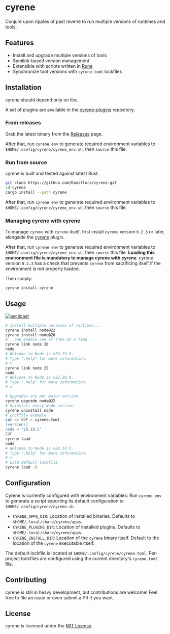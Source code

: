 # cyrene

Conjure upon ripples of past reverie to run multiple versions of runtimes and tools.

## Features

* Install and upgrade multiple versions of tools
* Symlink-based version management
* Extensible with scripts written in [Rune](https://rune-rs.github.io/)
* Synchronize tool versions with `cyrene.toml` lockfiles

## Installation

cyrene should depend only on libc.

A set of plugins are available in the [cyrene-plugins](https://github.com/Damillora/cyrene-plugins) repository.

### From releases

Grab the latest binary from the [Releases](https://github.com/Damillora/cyrene/releases) page.

After that, run `cyrene env` to generate required environment variables to `$HOME/.config/cyrene/cyrene_env.sh`, then `source` this file.

### Run from source

cyrene is built and tested against latest Rust.

```sh
git clone https://github.com/Damillora/cyrene.git
cd cyrene
cargo install --path cyrene
```

After that, run `cyrene env` to generate required environment variables to `$HOME/.config/cyrene/cyrene_env.sh`, then `source` this file.

### Managing cyrene with cyrene

To manage `cyrene` with `cyrene` itself, first install `cyrene` version `0.2.3` or later, alongside the [cyrene](https://github.com/Damillora/cyrene-plugins/blob/main/cyrene.rn) plugin.

After that, run `cyrene env` to generate required environment variables to `$HOME/.config/cyrene/cyrene_env.sh`, then `source` this file. **Loading this environment file is mandatory to manage cyrene with cyrene**. cyrene version `0.2.3` has a check that prevents `cyrene` from sacrificing itself if the environment is not properly loaded.

Then simply:
```sh
cyrene install cyrene
```

## Usage

[![asciicast](https://asciinema.org/a/2R58mjpKZ40Upx2KdiHdZ1fmx.svg)](https://asciinema.org/a/2R58mjpKZ40Upx2KdiHdZ1fmx)

```sh
# Install multiple versions of runtimes...
cyrene install node@22
cyrene install node@20
# ..and enable one of them at a time.
cyrene link node 20
node
# Welcome to Node.js v20.19.5.
# Type ".help" for more information.
# >
cyrene link node 22
node
# Welcome to Node.js v22.20.0.
# Type ".help" for more information.
# >

# Upgrades are per major version
cyrene upgrade node@22
# Uninstall every Node version
cyrene uninstall node
# Lockfile example
cat << EOF > cyrene.toml
[versions]
node = "20.19.5"
EOF
cyrene load
node
# Welcome to Node.js v20.19.5.
# Type ".help" for more information.
# >
# Load default lockfile
cyrene load -d
```


## Configuration

Cyrene is currently configured with environment variables:
Run `cyrene env` to generate a script exporting its default configuration to `$HOME/.config/cyrene/cyrene.sh`.

* `CYRENE_APPS_DIR`: Location of installed binaries. Defaults to `$HOME/.local/share/cyrene/apps`.
* `CYRENE_PLUGINS_DIR`: Location of installed plugins. Defaults to `$HOME/.local/share/cyrene/apps`.
* `CYRENE_INSTALL_DIR`: Location of the `cyrene` binary itself. Default to the location of the `cyrene` executable itself.

The default lockfile is located at `$HOME/.config/cyrene/cyrene.toml`. Per-project lockfiles are configured using the current directory's `cyrene.toml` file.

## Contributing

cyrene is still in heavy development, but contributions are welcome! Feel free to file an issue or even submit a PR if you want.

## License

cyrene is licensed under the [MIT License](LICENSE).
